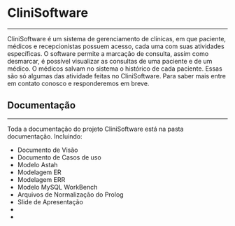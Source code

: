 <h1>CliniSoftware</h1>
<hr>
<p>CliniSoftware é um sistema de gerenciamento de clínicas, em que paciente, médicos e recepcionistas possuem acesso, cada uma com suas atividades específicas. O software permite a marcação de consulta, assim como desmarcar, é possível visualizar as consultas de uma paciente e de um médico. O médicos salvam no sistema o histórico de cada paciente. Essas são só algumas das atividade feitas no CliniSoftware. Para saber mais entre em contato conosco e responderemos em breve.
</p>

<h2>Documentação</h2>
<hr>
<p>Toda a documentação do projeto CliniSoftware está na pasta documentação. Incluindo: </p>
<ul>
	<li>Documento de Visão</li>
	<li>Documento de Casos de uso</li>
	<li>Modelo Astah</li>
	<li>Modelagem ER</li>
	<li>Modelagem ERR</li>
	<li>Modelo MySQL WorkBench</li>
	<li>Arquivos de Normalização do Prolog</li>
	<li>Slide de Apresentação</li>
	<li></li>
	<li></li>
</ul>

